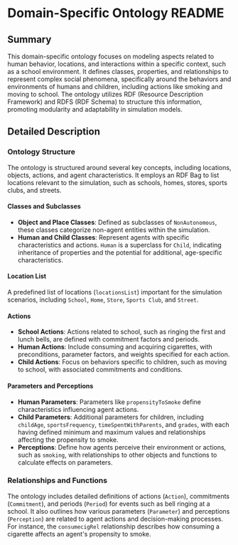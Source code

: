 # Domain-Specific Ontology README

## Summary

This domain-specific ontology focuses on modeling aspects related to human behavior, locations, and interactions within a specific context, such as a school environment. It defines classes, properties, and relationships to represent complex social phenomena, specifically around the behaviors and environments of humans and children, including actions like smoking and moving to school. The ontology utilizes RDF (Resource Description Framework) and RDFS (RDF Schema) to structure this information, promoting modularity and adaptability in simulation models.

## Detailed Description

### Ontology Structure

The ontology is structured around several key concepts, including locations, objects, actions, and agent characteristics. It employs an RDF Bag to list locations relevant to the simulation, such as schools, homes, stores, sports clubs, and streets.

#### Classes and Subclasses

- **Object and Place Classes**: Defined as subclasses of `NonAutonomous`, these classes categorize non-agent entities within the simulation.
- **Human and Child Classes**: Represent agents with specific characteristics and actions. `Human` is a superclass for `Child`, indicating inheritance of properties and the potential for additional, age-specific characteristics.

#### Location List

A predefined list of locations (`locationsList`) important for the simulation scenarios, including `School`, `Home`, `Store`, `Sports Club`, and `Street`.

#### Actions

- **School Actions**: Actions related to school, such as ringing the first and lunch bells, are defined with commitment factors and periods.
- **Human Actions**: Include consuming and acquiring cigarettes, with preconditions, parameter factors, and weights specified for each action.
- **Child Actions**: Focus on behaviors specific to children, such as moving to school, with associated commitments and conditions.

#### Parameters and Perceptions

- **Human Parameters**: Parameters like `propensityToSmoke` define characteristics influencing agent actions.
- **Child Parameters**: Additional parameters for children, including `childAge`, `sportsFrequency`, `timeSpentWithParents`, and `grades`, with each having defined minimum and maximum values and relationships affecting the propensity to smoke.
- **Perceptions**: Define how agents perceive their environment or actions, such as `smoking`, with relationships to other objects and functions to calculate effects on parameters.

### Relationships and Functions

The ontology includes detailed definitions of actions (`Action`), commitments (`Commitment`), and periods (`Period`) for events such as bell ringing at a school. It also outlines how various parameters (`Parameter`) and perceptions (`Perception`) are related to agent actions and decision-making processes. For instance, the `consumecigRel` relationship describes how consuming a cigarette affects an agent's propensity to smoke.
